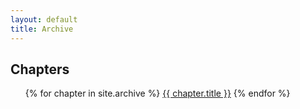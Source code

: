 ```yaml
---
layout: default
title: Archive
---
```


## Chapters


<ul> 
    {% for chapter in site.archive %}
        <a href="{{ chapter.url }}" class="chapter-btn">{{ chapter.title }}</a>
    {% endfor %}
</ul>

